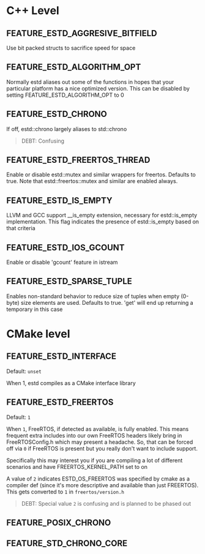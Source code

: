 # C++ Level

## FEATURE_ESTD_AGGRESIVE_BITFIELD

Use bit packed structs to sacrifice speed for space

## FEATURE_ESTD_ALGORITHM_OPT

Normally estd aliases out some of the <algorithm> functions in hopes that
your particular platform has a nice optimized version.  This can be disabled
by setting FEATURE_ESTD_ALGORITHM_OPT to 0

## FEATURE_ESTD_CHRONO

If off, estd::chrono largely aliases to std::chrono

> DEBT: Confusing

## FEATURE_ESTD_FREERTOS_THREAD

Enable or disable estd::mutex and similar wrappers for freertos.
Defaults to true.  Note that estd::freertos::mutex and similar are
enabled always.

## FEATURE_ESTD_IS_EMPTY

LLVM and GCC support __is_empty extension, necessary for estd::is_empty
implementation.  This flag indicates the presence of estd::is_empty based
on that criteria

## FEATURE_ESTD_IOS_GCOUNT

Enable or disable 'gcount' feature in istream

## FEATURE_ESTD_SPARSE_TUPLE

Enables non-standard behavior to reduce size of tuples when empty (0-byte)
size elements are used.  Defaults to true.  'get' will end up returning
a temporary in this case

# CMake level

## FEATURE_ESTD_INTERFACE

Default: `unset`

When 1, estd compiles as a CMake interface library

## FEATURE_ESTD_FREERTOS

Default: `1`

When `1`, FreeRTOS, if detected as available, is fully enabled.
This means frequent extra includes into our own FreeRTOS headers likely bring in
FreeRTOSConfig.h which may present a headache.  So, that can be forced off via
`0` if FreeRTOS is present but you really don't want to include support.

Specifically this may interest you if you are compiling a lot of different scenarios and have FREERTOS_KERNEL_PATH set to on

A value of `2` indicates ESTD_OS_FREERTOS was specified by cmake as
a compiler def (since it's more descriptive and available than just FREERTOS).  This gets
converted to `1` in `freertos/version.h`

> DEBT: Special value `2` is confusing and is planned to be phased out

## FEATURE_POSIX_CHRONO

## FEATURE_STD_CHRONO_CORE
